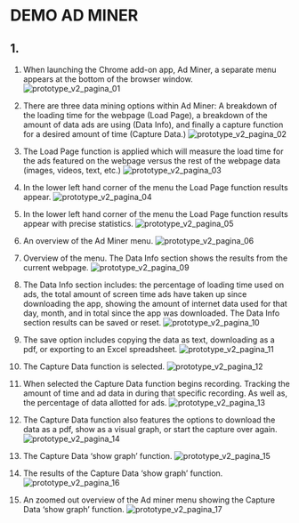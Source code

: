 # DEMO AD MINER #


## 1. ##
1. When launching the Chrome add-on app, Ad Miner, a separate menu appears at the bottom of the browser window.
![prototype_v2_pagina_01](https://cloud.githubusercontent.com/assets/21337576/24348547/5df88722-12dc-11e7-89aa-8e42b8048e0d.png)

2. There are three data mining options within Ad Miner: A breakdown of the loading time for the webpage (Load Page), a breakdown of the amount of data ads are using (Data Info), and finally a capture function for a desired amount of time (Capture Data.) 
![prototype_v2_pagina_02](https://cloud.githubusercontent.com/assets/21337576/24348642/b2660244-12dc-11e7-87a7-39addf708835.png)

3. The Load Page function is applied which will measure the load time for the ads featured on the webpage versus the rest of the webpage data (images, videos, text, etc.)
![prototype_v2_pagina_03](https://cloud.githubusercontent.com/assets/21337576/24348649/bab97c8c-12dc-11e7-98df-98bf23c8caf8.png)

4. In the lower left hand corner of the menu the Load Page function results appear.
![prototype_v2_pagina_04](https://cloud.githubusercontent.com/assets/21337576/24348657/c2790992-12dc-11e7-8a0b-741a2e558876.png)

5. In the lower left hand corner of the menu the Load Page function results appear with precise statistics.
![prototype_v2_pagina_05](https://cloud.githubusercontent.com/assets/21337576/24348675/ce08c4c8-12dc-11e7-91ae-0bb766222d5d.png)

6. An overview of the Ad Miner menu.
![prototype_v2_pagina_06](https://cloud.githubusercontent.com/assets/21337576/24348712/efeb8bc0-12dc-11e7-96a1-cdd456e966de.png)

7. Overview of the menu. The Data Info section shows the results from the current webpage.
![prototype_v2_pagina_09](https://cloud.githubusercontent.com/assets/21337576/24348725/fe24bc2a-12dc-11e7-9aeb-dc5956440074.png)


8. The Data Info section includes: the percentage of loading time used on ads, the total amount of screen time ads have taken up since downloading the app, showing the amount of internet data used for that day, month, and in total since the app was downloaded. The Data Info section results can be saved or reset. 
![prototype_v2_pagina_10](https://cloud.githubusercontent.com/assets/21337576/24348732/093c25ee-12dd-11e7-9d59-eea125d79628.png)

9. The save option includes copying the data as text, downloading as a pdf, or exporting to an Excel spreadsheet.
![prototype_v2_pagina_11](https://cloud.githubusercontent.com/assets/21337576/24348740/105c1cd0-12dd-11e7-9ea0-e70ad586c1ac.png)

10. The Capture Data function is selected.
![prototype_v2_pagina_12](https://cloud.githubusercontent.com/assets/21337576/24348769/26cac534-12dd-11e7-9444-f3b47f3cf6b3.png)

11. When selected the Capture Data function begins recording. Tracking the amount of time and ad data in during that specific recording. As well as, the percentage of data allotted for ads. 
![prototype_v2_pagina_13](https://cloud.githubusercontent.com/assets/21337576/24348846/6c1b6c9c-12dd-11e7-91d6-2463048ec485.png)

12. The Capture Data function also features the options to download the data as a pdf, show as a visual graph, or start the capture over again.
![prototype_v2_pagina_14](https://cloud.githubusercontent.com/assets/21337576/24348852/726c4a62-12dd-11e7-8880-616379fcb3b7.png)

13. The Capture Data ‘show graph’ function.
![prototype_v2_pagina_15](https://cloud.githubusercontent.com/assets/21337576/24348857/7d0cca46-12dd-11e7-8bef-e83e6dafdd64.png)

14. The results of the Capture Data ‘show graph’ function.
![prototype_v2_pagina_16](https://cloud.githubusercontent.com/assets/21337576/24348870/89ba6ea6-12dd-11e7-816a-c3caab83b7c1.png)

15. An zoomed out overview of the Ad miner menu showing the Capture Data ‘show graph’ function.
![prototype_v2_pagina_17](https://cloud.githubusercontent.com/assets/21337576/24348892/98241b04-12dd-11e7-848e-29e967d06440.png)



